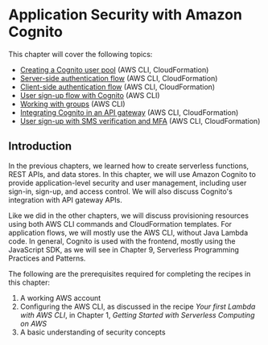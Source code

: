 # Application Security with Amazon Cognito
This chapter will cover the following topics:
* [Creating a Cognito user pool](./creating-a-cognito-user-pool/README.md) (AWS CLI, CloudFormation)
* [Server-side authentication flow](./cognito-server-side-authentication-flow/README.md) (AWS CLI, CloudFormation)
* [Client-side authentication flow](./cognito-client-side-authentication-flow/) (AWS CLI, CloudFormation)
* [User sign-up flow with Cognito](./user-sign-up-flow-with-cognito/) (AWS CLI)
* [Working with groups](./working-with-groups/) (AWS CLI)
* [Integrating Cognito in an API gateway](./integrating-cognito-with-api-gateway/) (AWS CLI, CloudFormation)
* [User sign-up with SMS verification and MFA](./user-sign-up-with-sms-and-mfa-verification/) (AWS CLI, CloudFormation)

## Introduction
In the previous chapters, we learned how to create serverless functions, REST APIs, and data stores. In this chapter, we will use Amazon Cognito to provide application-level security and user management, including user sign-in, sign-up, and access control. We will also discuss Cognito's integration with API gateway APIs.

Like we did in the other chapters, we will discuss provisioning resources using both AWS CLI commands and CloudFormation templates. For application flows, we will mostly use the AWS CLI, without Java Lambda code. In general, Cognito is used with the frontend, mostly using the JavaScript SDK, as we will see in Chapter 9, Serverless Programming Practices and Patterns.

The following are the prerequisites required for completing the recipes in this chapter:
1. A working AWS account
2. Configuring the AWS CLI, as discussed in the recipe *Your first Lambda with AWS CLI*, in Chapter 1, *Getting Started with Serverless Computing on AWS* 
3. A basic understanding of security concepts